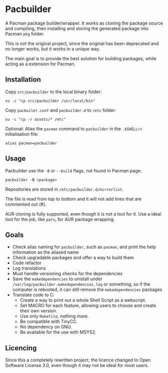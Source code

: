 Pacbuilder
==========

A Pacman package builder/wrapper.
It works as cloning the package source and compiling,
then installing and storing the generated package into Pacman `pkg` folder.

This is not the original project,
since the original has been deprecated and no longer works,
but it works in a unique way.

The main goal is to provide the best solution for building packages,
while acting as a extension for Pacman.

Installation
------------

Copy `src/pacbuilder` to the local binary folder:
```shell
su -c "cp src/pacbuilder /usr/local/bin"
```

Copy `pacbuiler.conf` and `pacbuilder.d` to `/etc` folder:
```shell
su -c "cp -r assets/* /etc"
```

Optional: Alias the `pacman` command to `pacbuilder` in the `.$SHELLrc` initialisation file:
```shell
alias pacman=pacbuilder
```

Usage
-----

Pacbuilder use the `-B` or `--build` flags, not found in Pacman page:
```shell
pacbuilder -B <package>
```

Repositories are stored in `/etc/pacbuilder.d/mirrorlist`.

The file is read from top to bottom and it will not add lines that are commented out (#).

AUR cloning is fully supported, even though it is not a tool for it. Use a ideal tool for the job, like `paru`, for AUR package wrapping.

Goals
-----

- Check alias naming for `pacbuilder`, such as `pacman`, and print the help information as the aliased name
- Check upgradable packages and offer a way to build them
- Code refactor
- Log translations
- Must handle versioning checks for the dependencies
- Save the `makedependencies` to unistall under `/var/log/pacbuilder.makedependencies.log` or something, so if the computer is rebooted, it can still remove the `makedependencies` packages
- Translate code to C:
  * Create a way to print out a whole Shell Script as a webscript.
  * Set MACRO for each feature, allowing users to choose and create their own version.
  * Use only `Makefile`, nothing more.
  * Be compatible with TinyCC.
  * No dependency on GNU.
  * Be available for the use with MSYS2.

Licencing
---------

Since this a completely rewritten project, the licence changed to Open Software License 3.0, even though it may not be ideal for most users.

